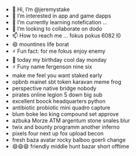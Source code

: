 - 👋 Hi, I’m @jeremystake
- 👀 I’m interested in app and game dapps
- 🌱 I’m currently learning notefication ...
- 💞️ I’m looking to collaborate on dodo
- 📫 How to reach me ... fokus pokus 6082 l0
- 😄 mountines life borat
- ⚡ Fun fact: for me fokus enjoy enemy
- 👀 today my birthday cool day monday
- ⚡ Funy name fergenson nine six
-  make me feel you want staked early
- opbnb mainet sbt token karavan meme frog
- perspective native bridge nobody
- pirates online legion 5 down big sub
- excellent boock headquarters python
- antibiotic probiotic mini quadro capture
- blum boke leo king compound set approve
- azbuka Morze ATM argentum stone snales blur
- twix and bounty programm another inferno
- pixels four next up fox upload becon
- fresh baza avatar rocky balboo goerli change
- 😄😄😄 friendly middle hunt bazar short offtime
